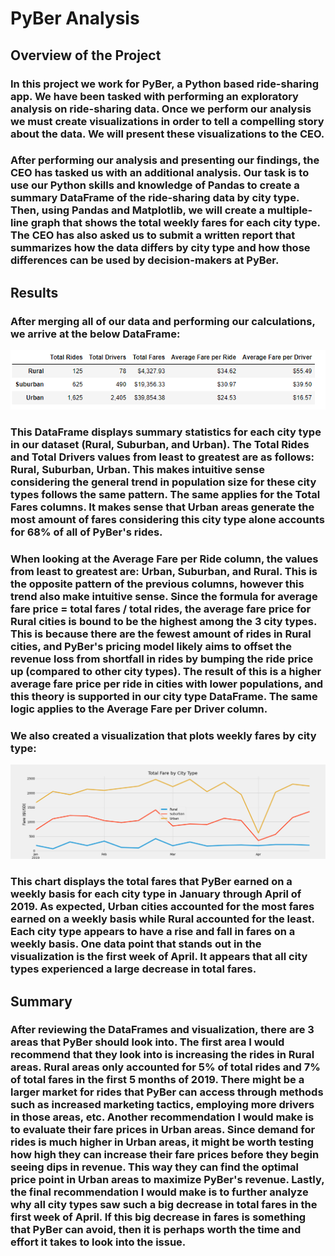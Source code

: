 # PyBer Analysis

## Overview of the Project

### In this project we work for PyBer, a Python based ride-sharing app. We have been tasked with performing an exploratory analysis on ride-sharing data. Once we perform our analysis we must create visualizations in order to tell a compelling story about the data. We will present these visualizations to the CEO.

### After performing our analysis and presenting our findings, the CEO has tasked us with an additional analysis. Our task is to use our Python skills and knowledge of Pandas to create a summary DataFrame of the ride-sharing data by city type. Then, using Pandas and Matplotlib, we will create a multiple-line graph that shows the total weekly fares for each city type. The CEO has also asked us to submit a written report that summarizes how the data differs by city type and how those differences can be used by decision-makers at PyBer.

## Results

### After merging all of our data and performing our calculations, we arrive at the below DataFrame:

![](https://github.com/christianhargett/PyBer_Analysis/blob/master/analysis/City_Type_Summary_DataFrame.png)

### This DataFrame displays summary statistics for each city type in our dataset (Rural, Suburban, and Urban). The Total Rides and Total Drivers values from least to greatest are as follows: Rural, Suburban, Urban. This makes intuitive sense considering the general trend in population size for these city types follows the same pattern. The same applies for the Total Fares columns. It makes sense that Urban areas generate the most amount of fares considering this city type alone accounts for 68% of all of PyBer's rides. 

### When looking at the Average Fare per Ride column, the values from least to greatest are: Urban, Suburban, and Rural. This is the opposite pattern of the previous columns, however this trend also make intuitive sense. Since the formula for average fare price = total fares / total rides, the average fare price for Rural cities is bound to be the highest among the 3 city types. This is because there are the fewest amount of rides in Rural cities, and PyBer's pricing model likely aims to offset the revenue loss from shortfall in rides by bumping the ride price up (compared to other city types). The result of this is a higher average fare price per ride in cities with lower populations, and this theory is supported in our city type DataFrame. The same logic applies to the Average Fare per Driver column.

### We also created a visualization that plots weekly fares by city type:

![](https://github.com/christianhargett/PyBer_Analysis/blob/master/analysis/PyBer_fare_summary.png)

### This chart displays the total fares that PyBer earned on a weekly basis for each city type in January through April of 2019. As expected, Urban cities accounted for the most fares earned on a weekly basis while Rural accounted for the least. Each city type appears to have a rise and fall in fares on a weekly basis. One data point that stands out in the visualization is the first week of April. It appears that all city types experienced a large decrease in total fares. 

## Summary

### After reviewing the DataFrames and visualization, there are 3 areas that PyBer should look into. The first area I would recommend that they look into is increasing the rides in Rural areas. Rural areas only accounted for 5% of total rides and 7% of total fares in the first 5 months of 2019. There might be a larger market for rides that PyBer can access through methods such as increased marketing tactics, employing more drivers in those areas, etc. Another recommendation I would make is to evaluate their fare prices in Urban areas. Since demand for rides is much higher in Urban areas, it might be worth testing how high they can increase their fare prices before they begin seeing dips in revenue. This way they can find the optimal price point in Urban areas to maximize PyBer's revenue. Lastly, the final recommendation I would make is to further analyze why all city types saw such a big decrease in total fares in the first week of April. If this big decrease in fares is something that PyBer can avoid, then it is perhaps worth the time and effort it takes to look into the issue.
